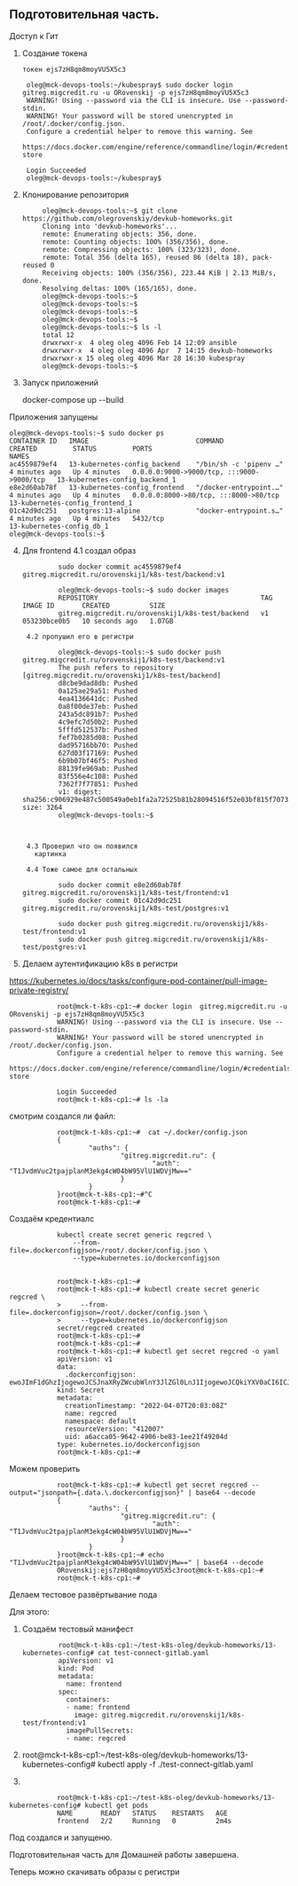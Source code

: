 

## Подготовительная часть.


Доступ к Гит

1. Создание токена

       токен ejs7zH8qm8moyVU5X5c3

        oleg@mck-devops-tools:~/kubespray$ sudo docker login  gitreg.migcredit.ru -u ORovenskij -p ejs7zH8qm8moyVU5X5c3
        WARNING! Using --password via the CLI is insecure. Use --password-stdin.
        WARNING! Your password will be stored unencrypted in /root/.docker/config.json.
        Configure a credential helper to remove this warning. See
        https://docs.docker.com/engine/reference/commandline/login/#credentials-store

        Login Succeeded
        oleg@mck-devops-tools:~/kubespray$

2. Клонирование репозитория

            oleg@mck-devops-tools:~$ git clone https://github.com/olegrovenskiy/devkub-homeworks.git
            Cloning into 'devkub-homeworks'...
            remote: Enumerating objects: 356, done.
            remote: Counting objects: 100% (356/356), done.
            remote: Compressing objects: 100% (323/323), done.
            remote: Total 356 (delta 165), reused 86 (delta 18), pack-reused 0
            Receiving objects: 100% (356/356), 223.44 KiB | 2.13 MiB/s, done.
            Resolving deltas: 100% (165/165), done.
            oleg@mck-devops-tools:~$
            oleg@mck-devops-tools:~$
            oleg@mck-devops-tools:~$
            oleg@mck-devops-tools:~$
            oleg@mck-devops-tools:~$ ls -l
            total 12
            drwxrwxr-x  4 oleg oleg 4096 Feb 14 12:09 ansible
            drwxrwxr-x  4 oleg oleg 4096 Apr  7 14:15 devkub-homeworks
            drwxrwxr-x 15 oleg oleg 4096 Mar 28 16:30 kubespray
            oleg@mck-devops-tools:~$



3. Запуск приложений

    docker-compose up --build

Приложения запущены

    oleg@mck-devops-tools:~$ sudo docker ps
    CONTAINER ID   IMAGE                           COMMAND                  CREATED         STATUS         PORTS                                       NAMES
    ac4559879ef4   13-kubernetes-config_backend    "/bin/sh -c 'pipenv …"   4 minutes ago   Up 4 minutes   0.0.0.0:9000->9000/tcp, :::9000->9000/tcp   13-kubernetes-config_backend_1
    e8e2d60ab78f   13-kubernetes-config_frontend   "/docker-entrypoint.…"   4 minutes ago   Up 4 minutes   0.0.0.0:8000->80/tcp, :::8000->80/tcp       13-kubernetes-config_frontend_1
    01c42d9dc251   postgres:13-alpine              "docker-entrypoint.s…"   4 minutes ago   Up 4 minutes   5432/tcp                                    13-kubernetes-config_db_1
    oleg@mck-devops-tools:~$

4. Для frontend
        4.1 создал образ

                sudo docker commit ac4559879ef4 gitreg.migcredit.ru/orovenskij1/k8s-test/backend:v1
                
                oleg@mck-devops-tools:~$ sudo docker images
                REPOSITORY                                         TAG          IMAGE ID       CREATED          SIZE
                gitreg.migcredit.ru/orovenskij1/k8s-test/backend   v1           053230bce0b5   10 seconds ago   1.07GB

        4.2 пропушил его в регистри

                oleg@mck-devops-tools:~$ sudo docker push  gitreg.migcredit.ru/orovenskij1/k8s-test/backend:v1
                The push refers to repository [gitreg.migcredit.ru/orovenskij1/k8s-test/backend]
                d8cbe9dad8db: Pushed
                0a125ae29a51: Pushed
                4ea4136641dc: Pushed
                0a8f00de37eb: Pushed
                243a5dc891b7: Pushed
                4c9efc7d50b2: Pushed
                5fffd512537b: Pushed
                fef7b0285d08: Pushed
                dad95716bb70: Pushed
                627d03f17169: Pushed
                6b9b07bf46f5: Pushed
                88139fe969ab: Pushed
                83f556e4c108: Pushed
                7362f7f77851: Pushed
                v1: digest: sha256:c906929e487c500549a0eb1fa2a72525b81b28094516f52e03bf815f7073544d size: 3264
                oleg@mck-devops-tools:~$
                
               
               
        4.3 Проверил что он появился
          картинка
          
        4.4 Тоже самое для остальных  
          
                sudo docker commit e8e2d60ab78f gitreg.migcredit.ru/orovenskij1/k8s-test/frontend:v1
                sudo docker commit 01c42d9dc251 gitreg.migcredit.ru/orovenskij1/k8s-test/postgres:v1

                sudo docker push gitreg.migcredit.ru/orovenskij1/k8s-test/frontend:v1
                sudo docker push gitreg.migcredit.ru/orovenskij1/k8s-test/postgres:v1


5. Делаем аутентификацию k8s в регистри

https://kubernetes.io/docs/tasks/configure-pod-container/pull-image-private-registry/

                root@mck-t-k8s-cp1:~# docker login  gitreg.migcredit.ru -u ORovenskij -p ejs7zH8qm8moyVU5X5c3
                WARNING! Using --password via the CLI is insecure. Use --password-stdin.
                WARNING! Your password will be stored unencrypted in /root/.docker/config.json.
                Configure a credential helper to remove this warning. See
                https://docs.docker.com/engine/reference/commandline/login/#credentials-store

                Login Succeeded
                root@mck-t-k8s-cp1:~# ls -la

смотрим создался ли файл:

                root@mck-t-k8s-cp1:~#  cat ~/.docker/config.json
                {
                        "auths": {
                                "gitreg.migcredit.ru": {
                                        "auth": "T1JvdmVuc2tpajplanM3ekg4cW04bW95VlU1WDVjMw=="
                                }
                        }
                }root@mck-t-k8s-cp1:~#^C
                root@mck-t-k8s-cp1:~#

Создаём кредентиалс

                kubectl create secret generic regcred \
                    --from-file=.dockerconfigjson=/root/.docker/config.json \
                    --type=kubernetes.io/dockerconfigjson


                root@mck-t-k8s-cp1:~#
                root@mck-t-k8s-cp1:~# kubectl create secret generic regcred \
                >     --from-file=.dockerconfigjson=/root/.docker/config.json \
                >     --type=kubernetes.io/dockerconfigjson
                secret/regcred created
                root@mck-t-k8s-cp1:~#
                root@mck-t-k8s-cp1:~#
                root@mck-t-k8s-cp1:~# kubectl get secret regcred -o yaml
                apiVersion: v1
                data:
                  .dockerconfigjson: ewoJImF1dGhzIjogewoJCSJnaXRyZWcubWlnY3JlZGl0LnJ1IjogewoJCQkiYXV0aCI6ICJUMUp2ZG1WdWMydHBhanBsYW5NM2VrZzRjVzA0Ylc5NVZsVTFXRFZqTXc9PSIKCQl9Cgl9Cn0=
                kind: Secret
                metadata:
                  creationTimestamp: "2022-04-07T20:03:08Z"
                  name: regcred
                  namespace: default
                  resourceVersion: "412007"
                  uid: a6acca05-9642-4906-be83-1ee21f49204d
                type: kubernetes.io/dockerconfigjson
                root@mck-t-k8s-cp1:~#


Можем проверить

                root@mck-t-k8s-cp1:~# kubectl get secret regcred --output="jsonpath={.data.\.dockerconfigjson}" | base64 --decode
                {
                        "auths": {
                                "gitreg.migcredit.ru": {
                                        "auth": "T1JvdmVuc2tpajplanM3ekg4cW04bW95VlU1WDVjMw=="
                                }
                        }
                }root@mck-t-k8s-cp1:~# echo "T1JvdmVuc2tpajplanM3ekg4cW04bW95VlU1WDVjMw==" | base64 --decode
                ORovenskij:ejs7zH8qm8moyVU5X5c3root@mck-t-k8s-cp1:~#
                root@mck-t-k8s-cp1:~#

Делаем тестовое развёртывание пода

Для этого:

1. Создаём тестовый манифест

                root@mck-t-k8s-cp1:~/test-k8s-oleg/devkub-homeworks/13-kubernetes-config# cat test-connect-gitlab.yaml
                apiVersion: v1
                kind: Pod
                metadata:
                  name: frontend
                spec:
                  containers:
                  - name: frontend
                    image: gitreg.migcredit.ru/orovenskij1/k8s-test/frontend:v1
                  imagePullSecrets:
                  - name: regcred

2. root@mck-t-k8s-cp1:~/test-k8s-oleg/devkub-homeworks/13-kubernetes-config# kubectl apply -f ./test-connect-gitlab.yaml
3.

                root@mck-t-k8s-cp1:~/test-k8s-oleg/devkub-homeworks/13-kubernetes-config# kubectl get pods
                NAME       READY   STATUS    RESTARTS   AGE
                frontend   2/2     Running   0          2m4s

Под создался и запущеню.

Подготовительная часть для Домашней работы завершена.



Теперь можно скачивать образы с регистри



